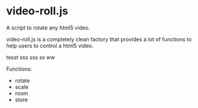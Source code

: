 # video-roll.js
A script to rotate any html5 video.

video-roll.js is a completely clean factory that provides a lot of functions to help users to control a html5 video.

tesst sss  sss  ss
ww

Functions:
- rotate
- scale
- room
- store
